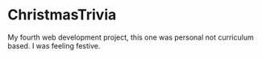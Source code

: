 # ChristmasTrivia
My fourth web development project, this one was personal not curriculum based. I was feeling festive.
